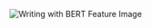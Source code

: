 ![Writing with BERT Feature Image](https://github.com/prakhar21/Writing-with-BERT/blob/master/writing_with_bert.png)
